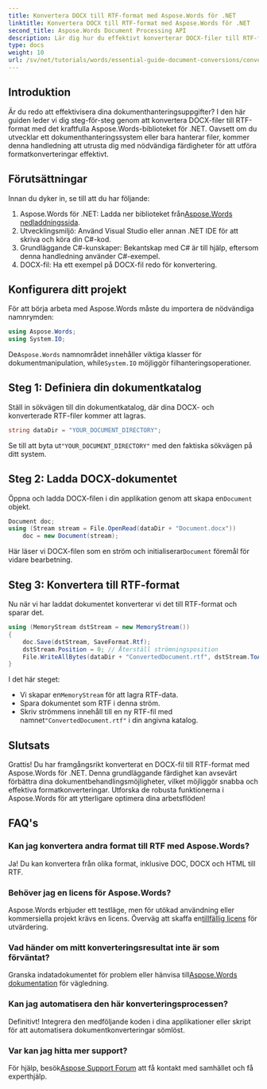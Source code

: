 ```yaml
---
title: Konvertera DOCX till RTF-format med Aspose.Words för .NET
linktitle: Konvertera DOCX till RTF-format med Aspose.Words för .NET
second_title: Aspose.Words Document Processing API
description: Lär dig hur du effektivt konverterar DOCX-filer till RTF-format med Aspose.Words-biblioteket för .NET. Denna steg-för-steg-guide tar upp, laddar dokument och sparar konverteringar.
type: docs
weight: 10
url: /sv/net/tutorials/words/essential-guide-document-conversions/convert-docx-to-rtf/
---
```

## Introduktion

Är du redo att effektivisera dina dokumenthanteringsuppgifter? I den här guiden leder vi dig steg-för-steg genom att konvertera DOCX-filer till RTF-format med det kraftfulla Aspose.Words-biblioteket för .NET. Oavsett om du utvecklar ett dokumenthanteringssystem eller bara hanterar filer, kommer denna handledning att utrusta dig med nödvändiga färdigheter för att utföra formatkonverteringar effektivt.

## Förutsättningar

Innan du dyker in, se till att du har följande:

1.  Aspose.Words för .NET: Ladda ner biblioteket från[Aspose.Words nedladdningssida](https://releases.aspose.com/words/net/).
2. Utvecklingsmiljö: Använd Visual Studio eller annan .NET IDE för att skriva och köra din C#-kod.
3. Grundläggande C#-kunskaper: Bekantskap med C# är till hjälp, eftersom denna handledning använder C#-exempel.
4. DOCX-fil: Ha ett exempel på DOCX-fil redo för konvertering. 

## Konfigurera ditt projekt

För att börja arbeta med Aspose.Words måste du importera de nödvändiga namnrymden:

```csharp
using Aspose.Words;
using System.IO;
```

 De`Aspose.Words` namnområdet innehåller viktiga klasser för dokumentmanipulation, while`System.IO` möjliggör filhanteringsoperationer.

## Steg 1: Definiera din dokumentkatalog

Ställ in sökvägen till din dokumentkatalog, där dina DOCX- och konverterade RTF-filer kommer att lagras. 

```csharp
string dataDir = "YOUR_DOCUMENT_DIRECTORY";
```

 Se till att byta ut`"YOUR_DOCUMENT_DIRECTORY"` med den faktiska sökvägen på ditt system.

## Steg 2: Ladda DOCX-dokumentet

 Öppna och ladda DOCX-filen i din applikation genom att skapa en`Document` objekt.

```csharp
Document doc;
using (Stream stream = File.OpenRead(dataDir + "Document.docx"))
    doc = new Document(stream);
```

 Här läser vi DOCX-filen som en ström och initialiserar`Document` föremål för vidare bearbetning.

## Steg 3: Konvertera till RTF-format

Nu när vi har laddat dokumentet konverterar vi det till RTF-format och sparar det.

```csharp
using (MemoryStream dstStream = new MemoryStream())
{
    doc.Save(dstStream, SaveFormat.Rtf);
    dstStream.Position = 0; // Återställ strömningsposition
    File.WriteAllBytes(dataDir + "ConvertedDocument.rtf", dstStream.ToArray());
}
```

I det här steget:
-  Vi skapar en`MemoryStream` för att lagra RTF-data.
- Spara dokumentet som RTF i denna ström.
-  Skriv strömmens innehåll till en ny RTF-fil med namnet`"ConvertedDocument.rtf"` i din angivna katalog.

## Slutsats

Grattis! Du har framgångsrikt konverterat en DOCX-fil till RTF-format med Aspose.Words för .NET. Denna grundläggande färdighet kan avsevärt förbättra dina dokumentbehandlingsmöjligheter, vilket möjliggör snabba och effektiva formatkonverteringar. Utforska de robusta funktionerna i Aspose.Words för att ytterligare optimera dina arbetsflöden!

## FAQ's

### Kan jag konvertera andra format till RTF med Aspose.Words?
Ja! Du kan konvertera från olika format, inklusive DOC, DOCX och HTML till RTF.

### Behöver jag en licens för Aspose.Words?
 Aspose.Words erbjuder ett testläge, men för utökad användning eller kommersiella projekt krävs en licens. Överväg att skaffa en[tillfällig licens](https://purchase.conholdate.com/temporary-license/) för utvärdering.

### Vad händer om mitt konverteringsresultat inte är som förväntat?
 Granska indatadokumentet för problem eller hänvisa till[Aspose.Words dokumentation](https://reference.aspose.com/words/net/) för vägledning.

### Kan jag automatisera den här konverteringsprocessen?
Definitivt! Integrera den medföljande koden i dina applikationer eller skript för att automatisera dokumentkonverteringar sömlöst.

### Var kan jag hitta mer support?
 För hjälp, besök[Aspose Support Forum](https://forum.aspose.com/c/words/8) att få kontakt med samhället och få experthjälp.